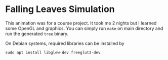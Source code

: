 # Falling Leaves Simulation

This animation was for a course project. It took me 2 nights but I learned some OpenGL and graphics. You can simply run ```make``` on main directory and run the generated ```tree``` binary.

On Debian systems, required libraries can be installed by
```
sudo apt install libglew-dev freeglut3-dev
```

